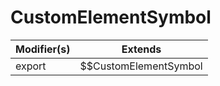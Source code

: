 # CustomElementSymbol

| Modifier(s)                            | Extends                                    |
|----------------------------------------|--------------------------------------------|
| export | $$CustomElementSymbol |